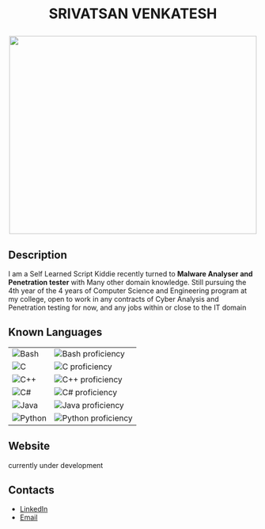# <p align="center"><span>SRIVATSAN VENKATESH</span></p>


<p align="center">
<img src="https://github.com/T-cube2512/T-cube2512/blob/main/sku11.gif" width="500px" height="400px" />
</p>

## Description
<p>I am a Self Learned Script Kiddie recently turned to <b>Malware Analyser and Penetration tester</b> with Many other domain knowledge. Still pursuing the 4th year of the 4 years of Computer Science and Engineering program at my college, open to work in any contracts of Cyber Analysis and Penetration testing for now, and any jobs within or close to the IT domain</p>

## Known Languages
<table>
  <tr>
    <td><img src="https://img.shields.io/badge/Bash-4EAA25?style=for-the-badge&logo=gnu-bash&logoColor=white" alt="Bash" /></td>
    <td><img src="https://progress-bar.dev/90/?scale=100&width=200&suffix=%" alt="Bash proficiency" /></td>
  </tr>
  <tr>
    <td><img src="https://img.shields.io/badge/C-A8B9CC?style=for-the-badge&logo=c&logoColor=white" alt="C" /></td>
    <td><img src="https://progress-bar.dev/70/?scale=100&width=200&suffix=%" alt="C proficiency" /></td>
  </tr>
  <tr>
    <td><img src="https://img.shields.io/badge/C++-00599C?style=for-the-badge&logo=c%2B%2B&logoColor=white" alt="C++" /></td>
    <td><img src="https://progress-bar.dev/75/?scale=100&width=200&suffix=%" alt="C++ proficiency" /></td>
  </tr>
  <tr>
    <td><img src="https://img.shields.io/badge/C%23-239120?style=for-the-badge&logo=c-sharp&logoColor=white" alt="C#" /></td>
    <td><img src="https://progress-bar.dev/85/?scale=100&width=200&suffix=%" alt="C# proficiency" /></td>
  </tr>
  <tr>
    <td><img src="https://img.shields.io/badge/Java-007396?style=for-the-badge&logo=java&logoColor=white" alt="Java" /></td>
    <td><img src="https://progress-bar.dev/75/?scale=100&width=200&suffix=%" alt="Java proficiency" /></td>
  </tr>
  <tr>
    <td><img src="https://img.shields.io/badge/Python-3776AB?style=for-the-badge&logo=python&logoColor=white" alt="Python" /></td>
    <td><img src="https://progress-bar.dev/80/?scale=100&width=200&suffix=%" alt="Python proficiency" /></td>
  </tr>
</table>

## Website
currently under development
<!-- [Visit my website](http://www.dummywebsite.com)-->

## Contacts
- [LinkedIn](https://www.linkedin.com/in/srivatsan-venkatesh)
- [Email](mailto:srivenk03@gmail.com)
